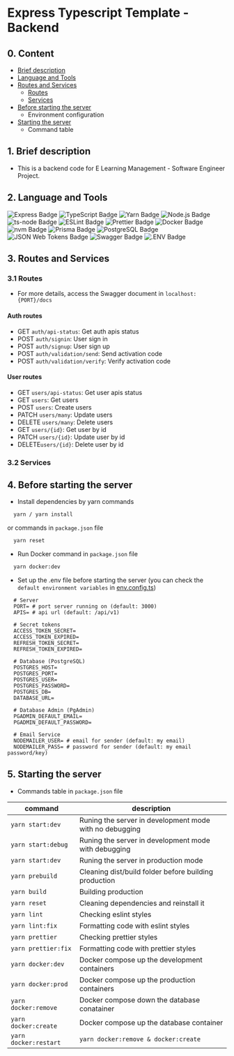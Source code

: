 # Express Typescript Template - Backend

## 0. Content

- [Brief description](#1-brief-description)
- [Language and Tools](#2-language-and-tools)
- [Routes and Services](#3-routes-and-services)
  - [Routes](#31-routes)
  - [Services](#32-services)
- [Before starting the server](#4-before-starting-the-server)
  - Environment configuration
- [Starting the server](#5-starting-the-server)
  - Command table

## 1. Brief description

- This is a backend code for E Learning Management - Software Engineer Project.

## 2. Language and Tools

<img src="https://img.shields.io/badge/Express-000?logo=express&logoColor=fff&style=flat" alt="Express Badge">
<img src="https://img.shields.io/badge/TypeScript-3178C6?logo=typescript&logoColor=fff&style=flat" alt="TypeScript Badge">
<img src="https://img.shields.io/badge/Yarn-2C8EBB?logo=yarn&logoColor=fff&style=flat" alt="Yarn Badge">
<img src="https://img.shields.io/badge/Node.js-5FA04E?logo=nodedotjs&logoColor=fff&style=flat" alt="Node.js Badge">
<img src="https://img.shields.io/badge/ts--node-3178C6?logo=tsnode&logoColor=fff&style=flat" alt="ts-node Badge">
<img src="https://img.shields.io/badge/ESLint-4B32C3?logo=eslint&logoColor=fff&style=flat" alt="ESLint Badge">
<img src="https://img.shields.io/badge/Prettier-F7B93E?logo=prettier&logoColor=fff&style=flat" alt="Prettier Badge">
<img src="https://img.shields.io/badge/Docker-2496ED?logo=docker&logoColor=fff&style=flat" alt="Docker Badge">
<img src="https://img.shields.io/badge/nvm-F4DD4B?logo=nvm&logoColor=000&style=flat" alt="nvm Badge">
<img src="https://img.shields.io/badge/Prisma-2D3748?logo=prisma&logoColor=fff&style=flat" alt="Prisma Badge">
<img src="https://img.shields.io/badge/PostgreSQL-4169E1?logo=postgresql&logoColor=fff&style=flat" alt="PostgreSQL Badge">
<img src="https://img.shields.io/badge/JSON%20Web%20Tokens-000?logo=jsonwebtokens&logoColor=fff&style=flat" alt="JSON Web Tokens Badge">
<img src="https://img.shields.io/badge/Swagger-85EA2D?logo=swagger&logoColor=000&style=flat" alt="Swagger Badge">
<img src="https://img.shields.io/badge/.ENV-ECD53F?logo=dotenv&logoColor=000&style=flat" alt=".ENV Badge">

## 3. Routes and Services

### 3.1 Routes

- For more details, access the Swagger document in `localhost:{PORT}/docs`

#### Auth routes

- GET `auth/api-status`: Get auth apis status
- POST `auth/signin`: User sign in
- POST `auth/signup`: User sign up
- POST `auth/validation/send`: Send activation code
- POST `auth/validation/verify`: Verify activation code

#### User routes

- GET `users/api-status`: Get user apis status
- GET `users`: Get users
- POST `users`: Create users
- PATCH `users/many`: Update users
- DELETE `users/many`: Delete users
- GET `users/{id}`: Get user by id
- PATCH `users/{id}`: Update user by id
- DELETE`users/{id}`: Delete user by id

### 3.2 Services

## 4. Before starting the server

- Install dependencies by yarn commands

```cmd
  yarn / yarn install
```

or commands in `package.json` file

```cmd
  yarn reset
```

- Run Docker command in `package.json` file

```cmd
  yarn docker:dev
```

- Set up the .env file before starting the server (you can check the `default environment variables` in [env.config.ts](./src/configs/env.config.ts))

```
  # Server
  PORT= # port server running on (default: 3000)
  APIS= # api url (default: /api/v1)

  # Secret tokens
  ACCESS_TOKEN_SECRET=
  ACCESS_TOKEN_EXPIRED=
  REFRESH_TOKEN_SECRET=
  REFRESH_TOKEN_EXPIRED=

  # Database (PostgreSQL)
  POSTGRES_HOST=
  POSTGRES_PORT=
  POSTGRES_USER=
  POSTGRES_PASSWORD=
  POSTGRES_DB=
  DATABASE_URL=

  # Database Admin (PgAdmin)
  PGADMIN_DEFAULT_EMAIL=
  PGADMIN_DEFAULT_PASSWORD=

  # Email Service
  NODEMAILER_USER= # email for sender (default: my email)
  NODEMAILER_PASS= # password for sender (default: my email password/key)
```

## 5. Starting the server

- Commands table in `package.json` file

| command               | description                                             |
| --------------------- | ------------------------------------------------------- |
| `yarn start:dev`      | Runing the server in development mode with no debugging |
| `yarn start:debug`    | Runing the server in development mode with debugging    |
| `yarn start:dev`      | Runing the server in production mode                    |
| `yarn prebuild`       | Cleaning dist/build folder before building production   |
| `yarn build`          | Building production                                     |
| `yarn reset`          | Cleaning dependencies and reinstall it                  |
| `yarn lint`           | Checking eslint styles                                  |
| `yarn lint:fix`       | Formatting code with eslint styles                      |
| `yarn prettier`       | Checking prettier styles                                |
| `yarn prettier:fix`   | Formatting code with prettier styles                    |
| `yarn docker:dev`     | Docker compose up the development containers            |
| `yarn docker:prod`    | Docker compose up the production containers             |
| `yarn docker:remove`  | Docker compose down the database conatainer             |
| `yarn docker:create`  | Docker compose up the database container                |
| `yarn docker:restart` | `yarn docker:remove & docker:create`                    |
